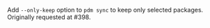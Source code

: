 Add `--only-keep` option to `pdm sync` to keep only selected packages. Originally requested at #398.
